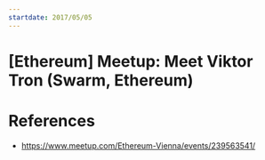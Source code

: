 ```yaml
---
startdate: 2017/05/05
---
```

# [Ethereum] Meetup: Meet Viktor Tron (Swarm, Ethereum)

# References
* https://www.meetup.com/Ethereum-Vienna/events/239563541/
